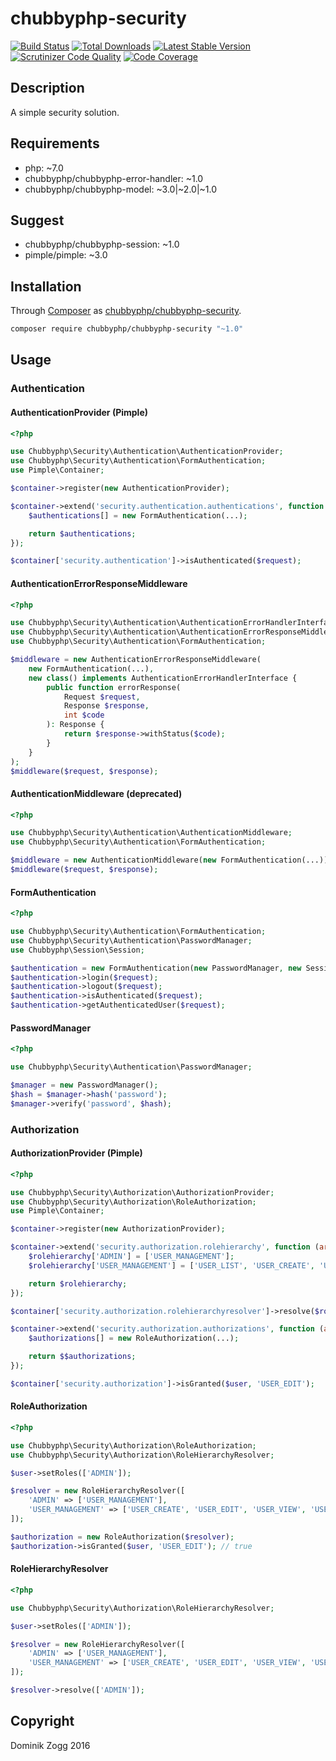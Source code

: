 # chubbyphp-security

[![Build Status](https://api.travis-ci.org/chubbyphp/chubbyphp-security.png?branch=master)](https://travis-ci.org/chubbyphp/chubbyphp-security)
[![Total Downloads](https://poser.pugx.org/chubbyphp/chubbyphp-security/downloads.png)](https://packagist.org/packages/chubbyphp/chubbyphp-security)
[![Latest Stable Version](https://poser.pugx.org/chubbyphp/chubbyphp-security/v/stable.png)](https://packagist.org/packages/chubbyphp/chubbyphp-security)
[![Scrutinizer Code Quality](https://scrutinizer-ci.com/g/chubbyphp/chubbyphp-security/badges/quality-score.png?b=master)](https://scrutinizer-ci.com/g/chubbyphp/chubbyphp-security/?branch=master)
[![Code Coverage](https://scrutinizer-ci.com/g/chubbyphp/chubbyphp-security/badges/coverage.png?b=master)](https://scrutinizer-ci.com/g/chubbyphp/chubbyphp-security/?branch=master)

## Description

A simple security solution.

## Requirements

 * php: ~7.0
 * chubbyphp/chubbyphp-error-handler: ~1.0
 * chubbyphp/chubbyphp-model: ~3.0|~2.0|~1.0

## Suggest

 * chubbyphp/chubbyphp-session: ~1.0
 * pimple/pimple: ~3.0

## Installation

Through [Composer](http://getcomposer.org) as [chubbyphp/chubbyphp-security][1].

```sh
composer require chubbyphp/chubbyphp-security "~1.0"
```

## Usage

### Authentication

#### AuthenticationProvider (Pimple)

```php
<?php

use Chubbyphp\Security\Authentication\AuthenticationProvider;
use Chubbyphp\Security\Authentication\FormAuthentication;
use Pimple\Container;

$container->register(new AuthenticationProvider);

$container->extend('security.authentication.authentications', function (array $authentications) use ($container) {
    $authentications[] = new FormAuthentication(...);

    return $authentications;
});

$container['security.authentication']->isAuthenticated($request);
```

#### AuthenticationErrorResponseMiddleware

```php
<?php

use Chubbyphp\Security\Authentication\AuthenticationErrorHandlerInterface;
use Chubbyphp\Security\Authentication\AuthenticationErrorResponseMiddleware;
use Chubbyphp\Security\Authentication\FormAuthentication;

$middleware = new AuthenticationErrorResponseMiddleware(
    new FormAuthentication(...),
    new class() implements AuthenticationErrorHandlerInterface {
        public function errorResponse(
            Request $request,
            Response $response,
            int $code
        ): Response {
            return $response->withStatus($code);
        }
    }
);
$middleware($request, $response);
```

#### AuthenticationMiddleware (deprecated)

```php
<?php

use Chubbyphp\Security\Authentication\AuthenticationMiddleware;
use Chubbyphp\Security\Authentication\FormAuthentication;

$middleware = new AuthenticationMiddleware(new FormAuthentication(...));
$middleware($request, $response);
```

#### FormAuthentication

```php
<?php

use Chubbyphp\Security\Authentication\FormAuthentication;
use Chubbyphp\Security\Authentication\PasswordManager;
use Chubbyphp\Session\Session;

$authentication = new FormAuthentication(new PasswordManager, new Session, ...);
$authentication->login($request);
$authentication->logout($request);
$authentication->isAuthenticated($request);
$authentication->getAuthenticatedUser($request);
```

#### PasswordManager

```php
<?php

use Chubbyphp\Security\Authentication\PasswordManager;

$manager = new PasswordManager();
$hash = $manager->hash('password');
$manager->verify('password', $hash);
```

### Authorization

#### AuthorizationProvider (Pimple)

```php
<?php

use Chubbyphp\Security\Authorization\AuthorizationProvider;
use Chubbyphp\Security\Authorization\RoleAuthorization;
use Pimple\Container;

$container->register(new AuthorizationProvider);

$container->extend('security.authorization.rolehierarchy', function (array $rolehierarchy) use ($container) {
    $rolehierarchy['ADMIN'] = ['USER_MANAGEMENT'];
    $rolehierarchy['USER_MANAGEMENT'] = ['USER_LIST', 'USER_CREATE', 'USER_EDIT', 'USER_VIEW', 'USER_DELETE'];

    return $rolehierarchy;
});

$container['security.authorization.rolehierarchyresolver']->resolve($roles);

$container->extend('security.authorization.authorizations', function (array $authorizations) use ($container) {
    $authorizations[] = new RoleAuthorization(...);

    return $$authorizations;
});

$container['security.authorization']->isGranted($user, 'USER_EDIT');
```

#### RoleAuthorization

```php
<?php

use Chubbyphp\Security\Authorization\RoleAuthorization;
use Chubbyphp\Security\Authorization\RoleHierarchyResolver;

$user->setRoles(['ADMIN']);

$resolver = new RoleHierarchyResolver([
    'ADMIN' => ['USER_MANAGEMENT'],
    'USER_MANAGEMENT' => ['USER_CREATE', 'USER_EDIT', 'USER_VIEW', 'USER_DELETE']
]);

$authorization = new RoleAuthorization($resolver);
$authorization->isGranted($user, 'USER_EDIT'); // true
```

#### RoleHierarchyResolver

```php
<?php

use Chubbyphp\Security\Authorization\RoleHierarchyResolver;

$user->setRoles(['ADMIN']);

$resolver = new RoleHierarchyResolver([
    'ADMIN' => ['USER_MANAGEMENT'],
    'USER_MANAGEMENT' => ['USER_CREATE', 'USER_EDIT', 'USER_VIEW', 'USER_DELETE']
]);

$resolver->resolve(['ADMIN']);
```

[1]: https://packagist.org/packages/chubbyphp/chubbyphp-security

## Copyright

Dominik Zogg 2016
